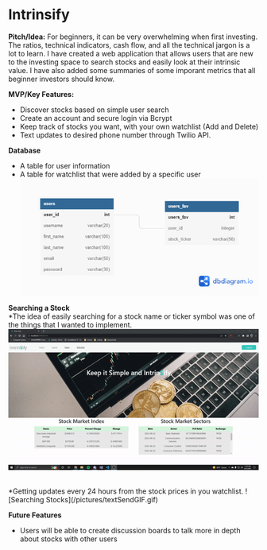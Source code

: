 # Intrinsify 

**Pitch/Idea:** For beginners, it can be very overwhelming when first investing. The ratios, technical indicators, cash flow, and all the technical jargon is a lot to learn. I have created a web application that allows users that are new to the investing space to search stocks and easily look at their intrinsic value. I have also added some summaries of some imporant metrics that all beginner investors should know. 

**MVP/Key Features:** 
* Discover stocks based on simple user search
* Create an account and secure login via Bcrypt
* Keep track of stocks you want, with your own watchlist (Add and Delete)
* Text updates to desired phone number through Twilio API.

**Database**
* A table for user information
* A table for watchlist that were added by a specific user
![Intrinsify Database](/pictures/Intrinsify%20Database.png)


**Searching a Stock**
<br>
*The idea of easily searching for a stock name or ticker symbol was one of the things that I wanted to implement. 
![Searching Stocks](/pictures/stock%20search%20gif.gif)

<br>
*Getting updates every 24 hours from the stock prices in you watchlist.
![Searching Stocks](/pictures/textSendGIF.gif)

**Future Features**
* Users will be able to create discussion boards to talk more in depth about stocks with other users




